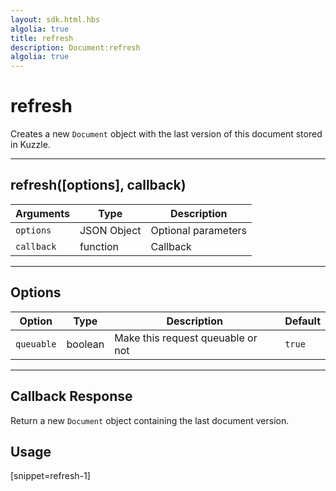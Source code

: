 ```yaml
---
layout: sdk.html.hbs
algolia: true
title: refresh
description: Document:refresh
algolia: true
---
```

  

# refresh
Creates a new `Document` object with the last version of this document stored in Kuzzle.

---

## refresh([options], callback)

| Arguments | Type | Description |
|---------------|---------|----------------------------------------|
| ``options`` | JSON Object | Optional parameters |
| ``callback`` | function | Callback |

---

## Options

| Option | Type | Description | Default |
|---------------|---------|----------------------------------------|---------|
| ``queuable`` | boolean | Make this request queuable or not  | ``true`` |

---

## Callback Response

Return a new `Document` object containing the last document version.

## Usage

[snippet=refresh-1]
